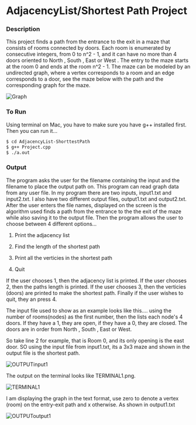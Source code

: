 # AdjacencyList/Shortest Path Project

### Description 

This project finds a path from the entrance to the exit in a maze that consists of rooms connected by doors. Each room is enumerated by consecutive integers, from 0 to n^2 - 1, and it can have no more than 4 doors oriented to North , South , East  or West . The entry to the maze starts at the room 0 and ends at the room n^2 - 1. The maze can be modeled by an undirected graph, where a vertex corresponds to a room and an edge corresponds to a door, see the maze below with the path and the corresponding graph for the maze.

![Graph](https://github.com/azamzow/AdjacencyList-ShorttestPath/blob/master/Graph.png?raw=true)


### To Run

Using terminal on Mac, you have to make sure you have g++ installed first. Then you can run it...

```sh
$ cd AdjacencyList-ShorttestPath
$ g++ Project.cpp
$ ./a.out
```

### Output

The program asks the user for the filename containing the input and the filename to place the output path on.  This program can read graph data from any user file. In my program there are two inputs, input1.txt and input2.txt. I also have two different output files, output1.txt and output2.txt. After the user enters the file names, displayed on the screen is the algorithm used finds a path from the entrance to the the exit of the maze while also saving it to the output file. Then the program allows the user to choose between 4 different options...

1) Print the adjacency list

2) Find the length of the shortest path

3) Print all the verticies in the shortest path

4) Quit

If the user chooses 1, then the adjacency list is printed. If the user chooses 2, then the paths length is printed. If the user chooses 3, then the verticies (doors) are printed to make the shortest path. Finally if the user wishes to quit, they an press 4. 

The input file used to show as an example looks like this…. using the number of rooms(nodes) as the first number, then the lists each node's 4 doors. If they have a 1, they are open, if they have a 0, they are closed. The doors are in order from North , South , East  or West. 

So take line 2 for example, that is Room 0, and its only opening is the east door. SO using the input file from  input1.txt, its a 3x3 maze and shown in the output file is the shortest path.

![OUTPUTinput1](https://github.com/azamzow/AdjacencyList-ShorttestPath/blob/master/OUTPUTinput1.png?raw=true)

The output on the terminal looks like TERMINAL1.png.

![TERMINAL1](https://github.com/azamzow/AdjacencyList-ShorttestPath/blob/master/TERMINAL1.png?raw=true)

I am displaying the graph in the text format, use zero to denote a vertex (room) on the entry-exit path and x otherwise. As shown in output1.txt

![OUTPUToutput1](https://github.com/azamzow/AdjacencyList-ShorttestPath/blob/master/OUTPUToutput1.png?raw=true)

